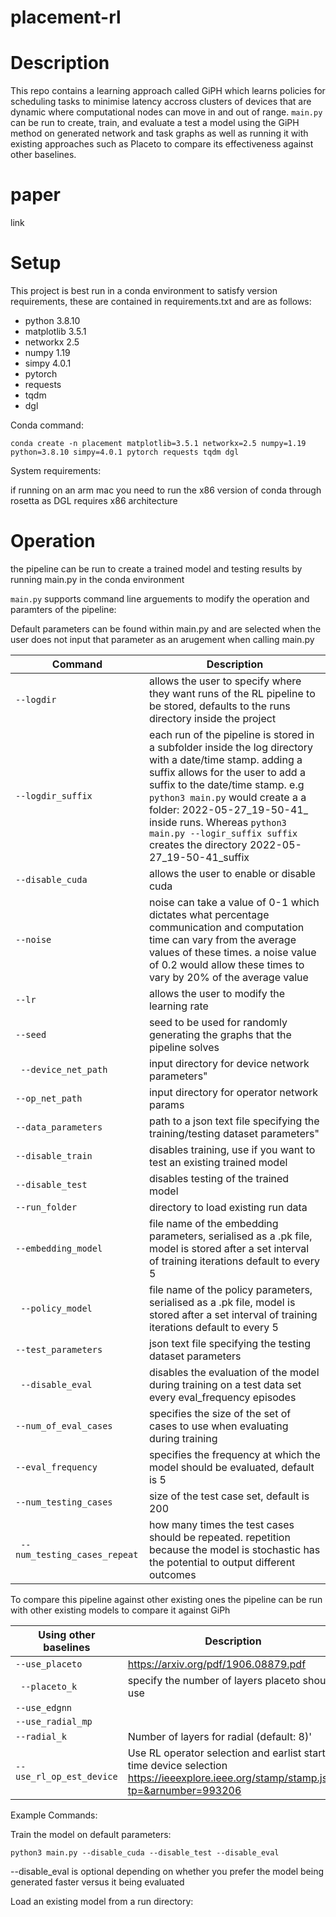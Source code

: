 # placement-rl

# Description

This repo contains a learning approach called GiPH which learns policies for scheduling tasks to minimise latency accross clusters of devices that are dynamic where computational nodes can move in and out of range. ```main.py``` can be run to create, train, and evaluate a test a model using the GiPH method on generated network and task graphs as well as running it with existing approaches such as Placeto to compare its effectiveness against other baselines.

# paper

link

# Setup

This project is best run in a conda environment to satisfy version requirements, these are contained in requirements.txt and are as follows:


- python 3.8.10
- matplotlib 3.5.1 
- networkx 2.5
- numpy 1.19 
- simpy 4.0.1 
- pytorch 
- requests 
- tqdm
- dgl

Conda command:

``` 
conda create -n placement matplotlib=3.5.1 networkx=2.5 numpy=1.19 python=3.8.10 simpy=4.0.1 pytorch requests tqdm dgl  
```

System requirements:

if running on an arm mac you need to run the x86 version of conda through rosetta as DGL requires x86 architecture

# Operation

the pipeline can be run to create a trained model and testing results by running main.py in the conda environment

```main.py``` supports command line arguements to modify the operation and paramters of the pipeline:

Default parameters can be found within main.py and are selected when the user does not input that parameter as an arugement when calling main.py

| Command  |  Description |
|---|---|
| ```--logdir```  | allows the user to specify where they want runs of the RL pipeline to be stored, defaults to the runs directory inside the project  |
| ```--logdir_suffix```  | each run of the pipeline is stored in a subfolder inside the log directory with a date/time stamp. adding a suffix allows for the user to add a suffix to the date/time stamp. e.g ```python3 main.py``` would create a a folder: 2022-05-27_19-50-41_ inside runs. Whereas ```python3 main.py --logir_suffix suffix``` creates the directory 2022-05-27_19-50-41_suffix  |
| ```--disable_cuda```  | allows the user to enable or disable cuda   |
| ```--noise```  | noise can take a value of 0-1 which dictates what percentage communication and computation time can vary from the average values of these times. a noise value of 0.2 would allow these times to vary by 20% of the average value |
| ``` --lr ```  | allows the user to modify the learning rate  |
|  ```--seed ``` | seed to be used for randomly generating the graphs that the pipeline solves  |
| ``` --device_net_path```  |  input directory for device network parameters"  |
|  ``` --op_net_path ``` |  input directory for operator network params |
| ``` --data_parameters ```  |  path to a json text file specifying the training/testing dataset parameters" |
|  ``` --disable_train ``` | disables training, use if you want to test an existing trained model  |
| ``` --disable_test ```  | disables testing of the trained model  |
|  ``` --run_folder ``` | directory to load existing run data  |
| ``` --embedding_model ```  | file name of the embedding parameters, serialised as a .pk file, model is stored after a set interval of training iterations default to every 5|
|  ``` --policy_model``` | file name of the policy parameters, serialised as a .pk file, model is stored after a set interval of training iterations default to every 5  |
|  ``` --test_parameters ``` | json text file specifying the testing dataset parameters |
|  ``` --disable_eval``` | disables the evaluation of the model during training on a test data set every eval_frequency episodes  |
|  ``` --num_of_eval_cases ``` | specifies the size of the set of cases to use when evaluating during training  |
|  ``` --eval_frequency ``` | specifies the frequency at which the model should be evaluated, default is 5  |
|  ``` --num_testing_cases ``` | size of the test case set, default is 200  |
|  ``` --num_testing_cases_repeat``` | how many times the test cases should be repeated. repetition because the model is stochastic has the potential to output different outcomes  |

To compare this pipeline against other existing ones the pipeline can be run with other existing models to compare it against GiPh

| **Using other baselines**  |  **Description** |
|---|---|
|  ``` --use_placeto ``` | https://arxiv.org/pdf/1906.08879.pdf  |
|  ``` --placeto_k``` | specify the number of layers placeto should use  |
|  ``` --use_edgnn ``` |   |
|  ``` --use_radial_mp ``` |   |
|  ``` --radial_k ``` | Number of layers for radial (default: 8)'  |
|  ``` --use_rl_op_est_device ``` |  Use RL operator selection and earlist start time device selection https://ieeexplore.ieee.org/stamp/stamp.jsp?tp=&arnumber=993206 |


Example Commands:

Train the model on default parameters:

```python3 main.py --disable_cuda --disable_test --disable_eval```

--disable_eval is optional depending on whether you prefer the model being generated faster versus it being evaluated

Load an existing model from a run directory:

``` ```
